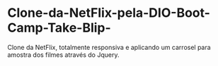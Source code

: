 # Clone-da-NetFlix-pela-DIO-Boot-Camp-Take-Blip-
Clone da NetFlix, totalmente responsiva e aplicando um carrosel para amostra dos filmes através do Jquery.
